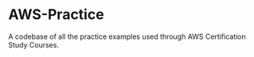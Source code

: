 # AWS-Practice
A codebase of all the practice examples used through AWS Certification Study Courses.
